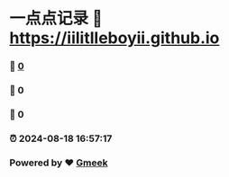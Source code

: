 # 一点点记录 :link: https://iilitlleboyii.github.io 
### :page_facing_up: [0](https://iilitlleboyii.github.io/tag.html) 
### :speech_balloon: 0 
### :hibiscus: 0 
### :alarm_clock: 2024-08-18 16:57:17 
### Powered by :heart: [Gmeek](https://github.com/Meekdai/Gmeek)
